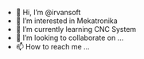 - 👋 Hi, I’m @irvansoft
- 👀 I’m interested in Mekatronika
- 🌱 I’m currently learning CNC System
- 💞️ I’m looking to collaborate on ...
- 📫 How to reach me ...

<!---
irvansoft/irvansoft is a ✨ special ✨ repository because its `README.md` (this file) appears on your GitHub profile.
You can click the Preview link to take a look at your changes.
--->
